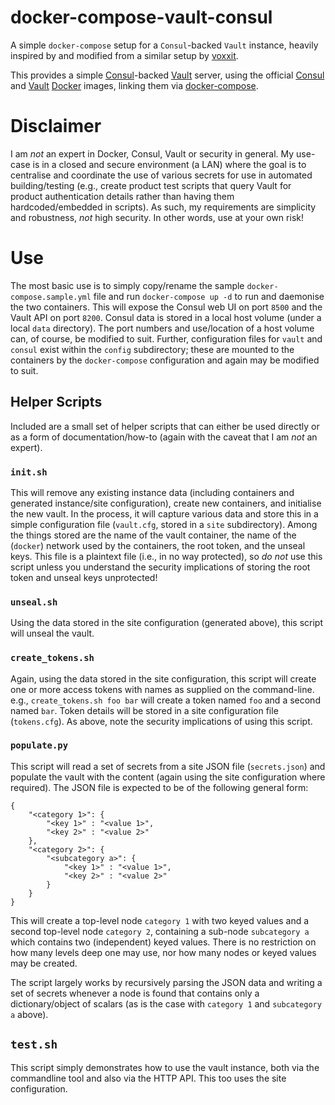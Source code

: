 # docker-compose-vault-consul

A simple `docker-compose` setup for a `Consul`-backed `Vault` instance, heavily inspired by and modified from a similar setup by [voxxit](https://gist.github.com/voxxit/dd6f95398c1bdc9f1038).

This provides a simple [Consul](https://www.consul.io/)-backed [Vault](https://www.vaultproject.io/) server, using the official [Consul](https://hub.docker.com/_/consul/) and [Vault](https://hub.docker.com/_/vault/) [Docker](https://www.docker.com/) images, linking them via [docker-compose](https://www.docker.com/products/docker-compose).

# Disclaimer

I am _not_ an expert in Docker, Consul, Vault or security in general. My use-case is in a closed and secure environment (a LAN) where the goal is to centralise and coordinate the use of various secrets for use in automated building/testing (e.g., create product test scripts that query Vault for product authentication details rather than having them hardcoded/embedded in scripts). As such, my requirements are simplicity and robustness, _not_ high security. In other words, use at your own risk!

# Use

The most basic use is to simply copy/rename the sample `docker-compose.sample.yml` file and run `docker-compose up -d` to run and daemonise the two containers. This will expose the Consul web UI on port `8500` and the Vault API on port `8200`. Consul data is stored in a local host volume (under a local `data` directory). The port numbers and use/location of a host volume can, of course, be modified to suit. Further, configuration files for `vault` and `consul` exist within the `config` subdirectory; these are mounted to the containers by the `docker-compose` configuration and again may be modified to suit.

## Helper Scripts

Included are a small set of helper scripts that can either be used directly or as a form of documentation/how-to (again with the caveat that I am _not_ an expert).

### `init.sh`

This will remove any existing instance data (including containers and generated instance/site configuration), create new containers, and initialise the new vault. In the process, it will capture various data and store this in a simple configuration file (`vault.cfg`, stored in a `site` subdirectory). Among the things stored are the name of the vault container, the name of the (`docker`) network used by the containers, the root token, and the unseal keys. This file is a plaintext file (i.e., in no way protected), so _do not_ use this script unless you understand the security implications of storing the root token and unseal keys unprotected!

### `unseal.sh`

Using the data stored in the site configuration (generated above), this script will unseal the vault.

### `create_tokens.sh`

Again, using the data stored in the site configuration, this script will create one or more access tokens with names as supplied on the command-line. e.g., `create_tokens.sh foo bar` will create a token named `foo` and a second named `bar`. Token details will be stored in a site configuration file (`tokens.cfg`). As above, note the security implications of using this script.

### `populate.py`

This script will read a set of secrets from a site JSON file (`secrets.json`) and populate the vault with the content (again using the site configuration where required). The JSON file is expected to be of the following general form:

```
{
    "<category 1>": {
        "<key 1>" : "<value 1>",
        "<key 2>" : "<value 2>"
    },
    "<category 2>": {
        "<subcategory a>": {
            "<key 1>" : "<value 1>",
            "<key 2>" : "<value 2>"
        }
    }
}
```

This will create a top-level node `category 1` with two keyed values and a second top-level node `category 2`, containing a sub-node `subcategory a` which contains two (independent) keyed values. There is no restriction on how many levels deep one may use, nor how many nodes or keyed values may be created.

The script largely works by recursively parsing the JSON data and writing a set of secrets whenever a node is found that contains only a dictionary/object of scalars (as is the case with `category 1` and `subcategory a` above).

## `test.sh`

This script simply demonstrates how to use the vault instance, both via the commandline tool and also via the HTTP API. This too uses the site configuration.
